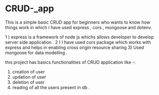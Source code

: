 # CRUD-_app

This is a simple basic CRUD app for beginners who wants to know how things work  in which i have used express , cors , mongoose  and dotenv.

 1 ) express is a framework of node js whichs allows developer to develop server side application .
 2 ) I have used cors package which works with express and helps in enabling cross origin resource sharing
 3) Used mongoose for data modelling .

 this project has basics functionalities of CRUD application like -:

 1) creation of user 
 2) updation of user 
 3) deletion of user 
 4) reading of all the users present in db .

    
